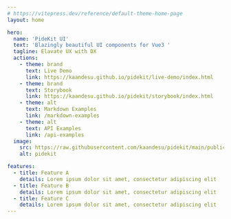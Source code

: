 ```yaml
---
# https://vitepress.dev/reference/default-theme-home-page
layout: home

hero:
  name: 'PideKit UI'
  text: 'Blazingly beautiful UI components for Vue3 '
  tagline: Elavate UX with DX
  actions:
    - theme: brand
      text: Live Demo
      link: https://kaandesu.github.io/pidekit/live-demo/index.html
    - theme: brand
      text: Storybook
      link: https://kaandesu.github.io/pidekit/storybook/index.html
    - theme: alt
      text: Markdown Examples
      link: /markdown-examples
    - theme: alt
      text: API Examples
      link: /api-examples
  image:
    src: https://raw.githubusercontent.com/kaandesu/pidekit/main/public/logo.webp
    alt: pidekit

features:
  - title: Feature A
    details: Lorem ipsum dolor sit amet, consectetur adipiscing elit
  - title: Feature B
    details: Lorem ipsum dolor sit amet, consectetur adipiscing elit
  - title: Feature C
    details: Lorem ipsum dolor sit amet, consectetur adipiscing elit
---
```

